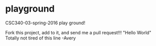 # playground
CSC340-03-spring-2016 play ground!

Fork this project, add to it, and send me a pull request!!!
"Hello World" Totally not tired of this line -Avery

